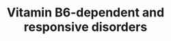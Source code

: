---
annotations:
- id: DOID:14213
  parent: genetic disease
  type: Disease Ontology
  value: hypophosphatasia
- id: DOID:0080768
  parent: central nervous system disease
  type: Disease Ontology
  value: pyridoxine-dependent epilepsy
- id: DOID:0080543
  parent: genetic disease
  type: Disease Ontology
  value: hyperprolinemia type 2
- id: PW:0001881
  parent: disease pathway
  type: Pathway Ontology
  value: hypophosphatasia pathway
- id: CL:0002319
  parent: animal cell
  type: Cell Type Ontology
  value: neural cell
- id: PW:0001932
  parent: disease pathway
  type: Pathway Ontology
  value: hyperprolinemia type II pathway
- id: PW:0001079
  parent: classic metabolic pathway
  type: Pathway Ontology
  value: proline metabolic pathway
- id: DOID:0110915
  parent: genetic disease
  type: Disease Ontology
  value: childhood hypophosphatasia
- id: DOID:1826
  parent: central nervous system disease
  type: Disease Ontology
  value: epilepsy
- id: PW:0000138
  parent: classic metabolic pathway
  type: Pathway Ontology
  value: vitamin B6 metabolic pathway
- id: DOID:0080769
  parent: central nervous system disease
  type: Disease Ontology
  value: early-onset vitamin B6-dependent epilepsy
- id: PW:0000073
  parent: classic metabolic pathway
  type: Pathway Ontology
  value: lysine degradation pathway
- id: PW:0000013
  parent: disease pathway
  type: Pathway Ontology
  value: disease pathway
- id: DOID:0110914
  parent: genetic disease
  type: Disease Ontology
  value: infantile hypophosphatasia
- id: DOID:0111329
  parent: genetic disease
  type: Disease Ontology
  value: pyridoxamine 5'-phosphate oxidase deficiency
authors:
- Lisaaheld
- DeSl
- Egonw
- Khanspers
- IreneHemel
- Mkutmon
- Fehrhart
- Susan
- Marvin M2
- Finterly
communities:
- Diseases
- IEM
- RareDiseases
description: 'Vitamine B6 is absorbed in different vitamers, which undergo several
  (de)phosphorylation steps, to be able to pas the blood-brain barrier. Within the
  brain, PLP (Pyridoxal-P) is the only active cofactor for intracellular enzyme reactions.
  PLP catalyses over 100 reactions, mainly related to amino acids and neurotransmitter
  metabolism. Bold lines in the Figure show how the major source of PLP is divided
  in the body. A number of genetic defects have been identified as the underlying
  cause of vitamine B6 dependent epilepsies, particularly occurring in the neonatal
  life stage, which could lead to irreversible brain damage or could be fatal.  The
  disorders related to this pathway can be divided in two categories: reduced production/availability
  of PLP or inactivation of PLP by formation of Knoevenagel products. Specific biomarkers
  from urine, plasma or Cerebral Spinal Fluid (CSF) exist to distinguish the disorders.
  Oral treatment with PL or PLP is available, as well as intrauterine treatment with
  vitamine B6 for mothers in the early stages of pregnancy.  This pathway was inspired
  by Ed. 5 Chapter 34 of the book of Blau (ISBN 9783030677268) (ed.4 Chapter 11).'
last-edited: 2023-04-01
ndex: f827d924-8b69-11eb-9e72-0ac135e8bacf
organisms:
- Homo sapiens
redirect_from:
- /index.php/Pathway:WP4228
- /instance/WP4228
- /instance/WP4228_r126057
revision: r126057
schema-jsonld:
- '@context': https://schema.org/
  '@id': https://wikipathways.github.io/pathways/WP4228.html
  '@type': Dataset
  creator:
    '@type': Organization
    name: WikiPathways
  description: 'Vitamine B6 is absorbed in different vitamers, which undergo several
    (de)phosphorylation steps, to be able to pas the blood-brain barrier. Within the
    brain, PLP (Pyridoxal-P) is the only active cofactor for intracellular enzyme
    reactions. PLP catalyses over 100 reactions, mainly related to amino acids and
    neurotransmitter metabolism. Bold lines in the Figure show how the major source
    of PLP is divided in the body. A number of genetic defects have been identified
    as the underlying cause of vitamine B6 dependent epilepsies, particularly occurring
    in the neonatal life stage, which could lead to irreversible brain damage or could
    be fatal.  The disorders related to this pathway can be divided in two categories:
    reduced production/availability of PLP or inactivation of PLP by formation of
    Knoevenagel products. Specific biomarkers from urine, plasma or Cerebral Spinal
    Fluid (CSF) exist to distinguish the disorders. Oral treatment with PL or PLP
    is available, as well as intrauterine treatment with vitamine B6 for mothers in
    the early stages of pregnancy.  This pathway was inspired by Ed. 5 Chapter 34
    of the book of Blau (ISBN 9783030677268) (ed.4 Chapter 11).'
  keywords:
  - 2-keto 6-aminocaproic acid
  - ALPL
  - Antiquitin
  - IP
  - L-lysine
  - L-proline
  - P5C
  - P5C dehydrogenase
  - P6C
  - PIGV anchor
  - PK
  - PLP
  - PLPBP
  - PNPO
  - Pipecolic acid
  - Pyridoxal-P
  - Pyridoxine
  - Pyridoxine-P
  - Saccharopine
  - Vitamin B6
  - alpha aminoadipic acid
  - alpha aminoadipic semialdehyde
  - glutamic acid
  - glutamic semialdehyde
  - piperideine-2-carboxylate
  - pyridoxal
  - pyridoxamine
  - pyridoxamine-p
  - pyridoxine-glucoside
  license: CC0
  name: Vitamin B6-dependent and responsive disorders
seo: CreativeWork
title: Vitamin B6-dependent and responsive disorders
wpid: WP4228
---